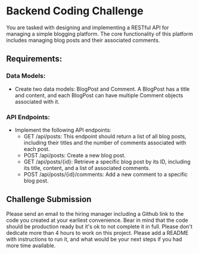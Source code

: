 # Backend Coding Challenge

You are tasked with designing and implementing a RESTful API for managing a simple blogging platform. The core functionality of this platform includes managing blog posts and their
associated comments.

## Requirements:
### Data Models:
 - Create two data models: BlogPost and Comment. A BlogPost has a title and content, and each BlogPost can have multiple Comment objects associated with it.

### API Endpoints:
 - Implement the following API endpoints:
   - GET /api/posts: This endpoint should return a list of all blog posts, including their titles and the number of comments associated with each post.
   - POST /api/posts: Create a new blog post.
   - GET /api/posts/{id}: Retrieve a specific blog post by its ID, including its title, content, and a list of associated comments.
   - POST /api/posts/{id}/comments: Add a new comment to a specific blog post.

## Challenge Submission

Please send an email to the hiring manager including a Github link to the code you created at your earliest convenience. Bear in mind that the code should be production ready but it's ok to not
complete it in full. Please don't dedicate more than 4 hours to work on this project.
Please add a README with instructions to run it, and what would be your next steps if you had more time available.
